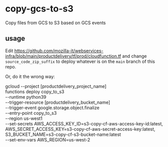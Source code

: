 # copy-gcs-to-s3
Copy files from GCS to S3 based on GCS events

## usage
Edit https://github.com/mozilla-it/webservices-infra/blob/main/productdelivery/tf/prod/cloudfunction.tf and change `source_code_zip_suffix` to deploy whatever is on the `main` branch of this repo.

Or, do it the wrong way:

gcloud --project [productdelivery_project_name] \
functions deploy copy_to_s3 \
--runtime python39 \
--trigger-resource [productdelivery_bucket_name] \
--trigger-event google.storage.object.finalize \
--entry-point copy_to_s3 \
--region us-west1 \
--set-secrets AWS_ACCESS_KEY_ID=s3-copy-cf-aws-access-key-id:latest, \
              AWS_SECRET_ACCESS_KEY=s3-copy-cf-aws-secret-access-key:latest, \
              S3_BUCKET_NAME=s3-copy-cf-s3-bucket-name:latest \
--set-env-vars AWS_REGION=us-west-2

